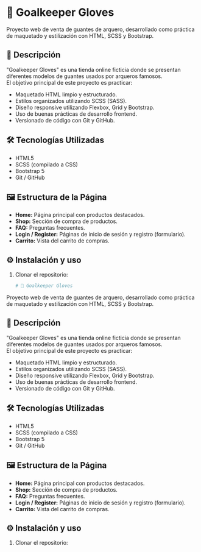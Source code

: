 # 🧤 Goalkeeper Gloves

Proyecto web de venta de guantes de arquero, desarrollado como práctica de maquetado y estilización con HTML, SCSS y Bootstrap.

## 📌 Descripción

"Goalkeeper Gloves" es una tienda online ficticia donde se presentan diferentes modelos de guantes usados por arqueros famosos.  
El objetivo principal de este proyecto es practicar:

- Maquetado HTML limpio y estructurado.
- Estilos organizados utilizando SCSS (SASS).
- Diseño responsive utilizando Flexbox, Grid y Bootstrap.
- Uso de buenas prácticas de desarrollo frontend.
- Versionado de código con Git y GitHub.

## 🛠️ Tecnologías Utilizadas

- HTML5
- SCSS (compilado a CSS)
- Bootstrap 5
- Git / GitHub

## 🖼️ Estructura de la Página

- **Home:** Página principal con productos destacados.
- **Shop:** Sección de compra de productos.
- **FAQ:** Preguntas frecuentes.
- **Login / Register:** Páginas de inicio de sesión y registro (formulario).
- **Carrito:** Vista del carrito de compras.

## ⚙️ Instalación y uso

1. Clonar el repositorio:

   ```bash
   # 🧤 Goalkeeper Gloves

Proyecto web de venta de guantes de arquero, desarrollado como práctica de maquetado y estilización con HTML, SCSS y Bootstrap.

## 📌 Descripción

"Goalkeeper Gloves" es una tienda online ficticia donde se presentan diferentes modelos de guantes usados por arqueros famosos.  
El objetivo principal de este proyecto es practicar:

- Maquetado HTML limpio y estructurado.
- Estilos organizados utilizando SCSS (SASS).
- Diseño responsive utilizando Flexbox, Grid y Bootstrap.
- Uso de buenas prácticas de desarrollo frontend.
- Versionado de código con Git y GitHub.

## 🛠️ Tecnologías Utilizadas

- HTML5
- SCSS (compilado a CSS)
- Bootstrap 5
- Git / GitHub

## 🖼️ Estructura de la Página

- **Home:** Página principal con productos destacados.
- **Shop:** Sección de compra de productos.
- **FAQ:** Preguntas frecuentes.
- **Login / Register:** Páginas de inicio de sesión y registro (formulario).
- **Carrito:** Vista del carrito de compras.

## ⚙️ Instalación y uso

1. Clonar el repositorio:


